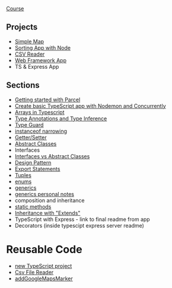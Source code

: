 [Course](https://www.udemy.com/course/typescript-the-complete-developers-guide)

## Projects
- [Simple Map](https://github.com/Cwarcup/notes/blob/6b9eef46dad952e3d3fed4801f3427154c6bf93b/root/typescript/TS-Projects/maps)
- [Sorting App with Node](https://github.com/Cwarcup/TS-Node-Sort-App)
- [CSV Reader](https://github.com/Cwarcup/typescript-csv-reader)
- [Web Framework App](https://github.com/Cwarcup/web-framework-typescript-app)
- TS & Express App

## Sections

- [Getting started with Parcel](https://github.com/Cwarcup/notes/blob/main/root/typescript/topics/parcel-setup.md)
- [Create basic TypeScript app with Nodemon and Concurrently](https://github.com/Cwarcup/notes/blob/fd14a4f548214aefcc5525b32b3e08f8f27ba204/root/typescript/Reusable-TS-Snippets/basic-typescript-app-setup.md#L3)
- [Arrays in Typescript](https://github.com/Cwarcup/notes/blob/main/root/typescript/Tuples/tuples.md#tuples)
- [Type Annotations and Type Inference](https://github.com/Cwarcup/notes/blob/main/root/typescript/type-annotations-inferences-variables/annotations-finference-variables.md#type-annotations--type-inference)
- [Type Guard](https://github.com/Cwarcup/TS-Node-Sort-App/blob/main/app-notes.md#type-guards)
- [instanceof narrowing](https://www.typescriptlang.org/docs/handbook/2/narrowing.html#instanceof-narrowing)
- [Getter/Setter](https://www.typescriptlang.org/docs/handbook/2/classes.html#getters--setters)
- [Abstract Classes](https://github.com/Cwarcup/TS-Node-Sort-App/blob/main/app-notes.md#abstract-classes)
- Interfaces
- [Interfaces vs Abstract Classes](https://github.com/Cwarcup/TS-Node-Sort-App/blob/main/app-notes.md#interfaces-vs-abstract-classes)
- [Design Pattern](https://github.com/Cwarcup/notes/blob/main/root/typescript/design-pattern/design-pattern.md#design-pattern)
- [Export Statements](https://github.com/Cwarcup/notes/blob/main/root/typescript/design-pattern/design-pattern.md#export-statements)
- [Tuples](https://github.com/Cwarcup/notes/blob/main/root/typescript/Tuples/tuples.md#tuples)
- [enums](https://www.typescriptlang.org/docs/handbook/enums.html)
- [generics](https://www.typescriptlang.org/docs/handbook/2/generics.html)
- [generics personal notes](https://github.com/Cwarcup/notes/blob/main/root/typescript/topics/generics.md)
- composition and inheritance
- [static methods](https://www.typescriptlang.org/docs/handbook/2/classes.html#static-members)
- [Inheritance with "Extends"](https://www.typescriptlang.org/docs/handbook/2/classes.html#extends-clauses)
- TypeScript with Express - link to final readme from app
- Decorators (inside typescipt express server readme)
  
# Reusable Code
- [new TypeScript project](https://github.com/Cwarcup/notes/tree/main/root/typescript/Reusable-TS-Snippets/new-TS-project-template)
- [Csv File Reader](https://github.com/Cwarcup/notes/blob/main/root/typescript/Reusable-TS-Snippets/CsvFileReader.ts)
- [addGoogleMapsMarker ](https://github.com/Cwarcup/notes/blob/main/root/typescript/Reusable-TS-Snippets/addGoogleMapsMarker.ts)